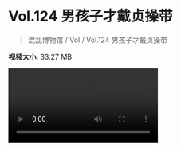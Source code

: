 # Vol.124 男孩子才戴贞操带

> 混乱博物馆 / Vol / Vol.124 男孩子才戴贞操带

**视频大小**: 33.27 MB

<div class="video"><video src="https://file.hsyhx.top/archive/混乱博物馆/Vol/124.mp4" controls preload>🤔 您的浏览器不支持 video 标签</video></div>